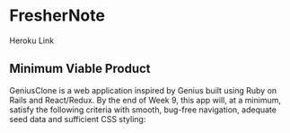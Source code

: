 # FresherNote

Heroku Link

## Minimum Viable Product

GeniusClone is a web application inspired by Genius built using Ruby on Rails and React/Redux. By the end of Week 9, this app will, at a minimum, satisfy the following criteria with smooth, bug-free navigation, adequate seed data and sufficient CSS styling:
